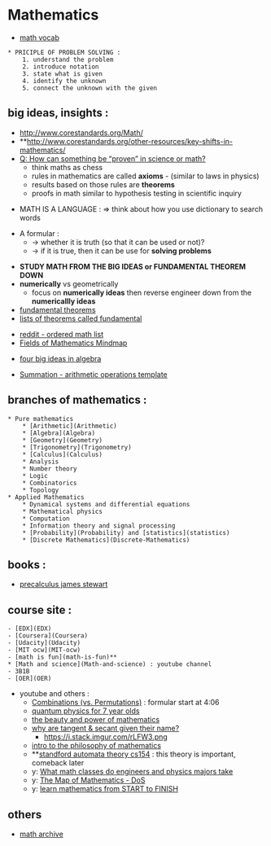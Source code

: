 # Mathematics
- [math vocab](math-vocab)
```from precalculus - james stewart - prologue P3
* PRICIPLE OF PROBLEM SOLVING :
    1. understand the problem
    2. introduce notation
    3. state what is given
    4. identify the unknown
    5. connect the unknown with the given
```
## big ideas, insights :
- http://www.corestandards.org/Math/
- **http://www.corestandards.org/other-resources/key-shifts-in-mathematics/
- [Q: How can something be “proven” in science or math?](https://www.askamathematician.com/2017/08/q-how-can-something-be-proven-in-science-or-math/)
    - think maths as chess
    - rules in mathematics are called **axioms** - (similar to laws in physics)
    - results based on those rules are **theorems**
    - proofs in math similar to hypothesis testing in scientific inquiry
* MATH IS A LANGUAGE : => think about how you use dictionary to search words
- A formular :
    - -> whether it is truth (so that it can be used or not)?
    - -> if it is true, then it can be use for **solving problems**
* **STUDY MATH FROM THE BIG IDEAS or FUNDAMENTAL THEOREM DOWN**
* **numerically** vs geometrically
    * focus on **numerically ideas** then reverse engineer down from the **numericallly ideas**
* [fundamental theorems](https://blogs.sas.com/content/iml/2014/02/12/fundamental-theorems-of-mathematics-and-statistics.html)
* [lists of theorems called fundamental](https://en.wikipedia.org/wiki/List_of_theorems_called_fundamental)
- [reddit - ordered math list](https://www.reddit.com/r/learnmath/comments/5nk3ze/could_somebody_please_give_me_an_ordered_list_of/dcc8d1m/)
- [Fields of Mathematics Mindmap](http://www.gogeometry.com/education/mathematics_fields_mind_map.html)
* [four big ideas in algebra](four-big-ideas-in-algebra)
- [Summation - arithmetic operations template](https://en.wikipedia.org/wiki/Summation)

## branches of mathematics :
    * Pure mathematics
        * [Arithmetic](Arithmetic)
        * [Algebra](Algebra)
        * [Geometry](Geometry)
        * [Trigonometry](Trigonometry)
        * [Calculus](Calculus) 
        * Analysis 
        * Number theory
        * Logic
        * Combinatorics
        * Topology
    * Applied Mathematics
        * Dynamical systems and differential equations
        * Mathematical physics
        * Computation
        * Information theory and signal processing
        * [Probability](Probability) and [statistics](statistics)
        * [Discrete Mathematics](Discrete-Mathematics)

## books :
* [precalculus james stewart](precalculus-james-stewart)

## course site :
    - [EDX](EDX)
    - [Coursera](Coursera)
    - [Udacity](Udacity)
    - [MIT ocw](MIT-ocw)
    - [math is fun](math-is-fun)**
    * [Math and science](Math-and-science) : youtube channel
    - 3B1B
    - [OER](OER)

- youtube and others : 
    * [Combinations (vs. Permutations)](https://youtu.be/s2W6Bce_T30?t=246) : formular start at 4:06
    * [quantum physics for 7 year olds](https://www.youtube.com/watch?v=ARWBdfWpDyc)
    * [the beauty and power of mathematics](https://www.youtube.com/watch?v=VIbjHIGMjQM)
    * [why are tangent & secant given their name?](https://www.youtube.com/watch?v=bXwvt1eKyAM)
        * https://i.stack.imgur.com/rLFW3.png
    * [intro to the philosophy of mathematics](intro-to-the-philosophy-of-mathematics)
    * **[standford automata theory cs154](standford-automata-theory-cs154) : this theory is important, comeback later
    * y: [What math classes do engineers and physics majors take](What-math-classes-do-engineers-and-physics-majors-take)
    * y: [The Map of Mathematics - DoS](https://www.youtube.com/watch?v=OmJ-4B-mS-Y)
    * y: [learn mathematics from START to FINISH](learn-mathematics-from-START-to-FINISH)

## others
- [math archive](math-archive)

